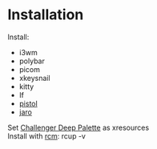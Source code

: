 # Installation

Install:  
* i3wm
* polybar
* picom
* xkeysnail
* kitty
* lf
* [ pistol ](https://github.com/doronbehar/pistol)
* [jaro](https://github.com/isamert/jaro) 

Set [Challenger Deep Palette](https://github.com/challenger-deep-theme/xresources) as xresources  
Install with [rcm](https://github.com/thoughtbot/rcm): rcup -v
